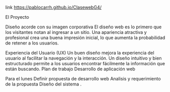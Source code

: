 link  https://pablocarrh.github.io/ClasewebG4/

El Proyecto

Diseño acorde con su imagen corporativa
El diseño web es lo primero que los visitantes notan al ingresar a un sitio. Una apariencia atractiva y profesional crea una buena impresión inicial, lo que aumenta la probabilidad de retener a los usuarios.

Experiencia del Usuario (UX)
Un buen diseño mejora la experiencia del usuario al facilitar la navegación y la interacción. Un diseño intuitivo y bien estructurado permite a los usuarios encontrar fácilmente la información que están buscando.
Plan de trabajo
Desarrollo de aplicación web

Para el lunes
Definir propuesta de desarrollo web
Analisis y requerimiento de la propuesta
Diseño del sistema
.
